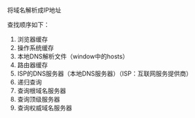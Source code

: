 将域名解析成IP地址

查找顺序如下：
1. 浏览器缓存
2. 操作系统缓存
3. 本地DNS解析文件（window中的hosts）
4. 路由器缓存
5. ISP的DNS服务器（本地DNS服务器）（ISP：互联网服务提供商）
6. 递归查询
7. 查询根域名服务器
8. 查询顶级服务器
9. 查询权威域名服务器